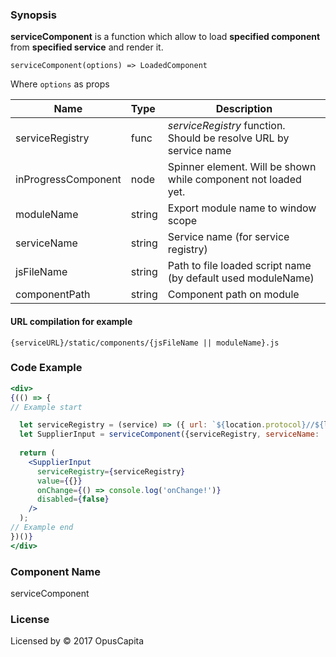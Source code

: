 ### Synopsis

**serviceComponent** is a function which allow to load **specified component** from **specified service** and render it.

`serviceComponent(options) => LoadedComponent`

Where `options` as props

| Name                           | Type                    | Description                                                       |
| ------------------------------ | :---------------------- | -----------------------------------------------------------       |
| serviceRegistry                | func                    | *serviceRegistry* function. Should be resolve URL by service name |
| inProgressComponent            | node                    | Spinner element. Will be shown while component not loaded yet.    |
| moduleName                     | string                  | Export module name to window scope                                |
| serviceName                    | string                  | Service name (for service registry)                               |
| jsFileName                     | string                  | Path to file loaded script name (by default used moduleName)      |
| componentPath                  | string                  | Component path on module                                          |

#### URL compilation for example

`{serviceURL}/static/components/{jsFileName || moduleName}.js`


### Code Example

```jsx harmony
<div>
{(() => {
// Example start

  let serviceRegistry = (service) => ({ url: `${location.protocol}//${location.host}${location.pathname.slice(0, -1)}` });  
  let SupplierInput = serviceComponent({serviceRegistry, serviceName: 'supplier', moduleName: 'SupplierInput'});
  
  return (
    <SupplierInput
      serviceRegistry={serviceRegistry}
      value={{}}
      onChange={() => console.log('onChange!')}
      disabled={false}
    />
  );
// Example end
})()}
</div>
```

### Component Name

serviceComponent

### License

Licensed by © 2017 OpusCapita
